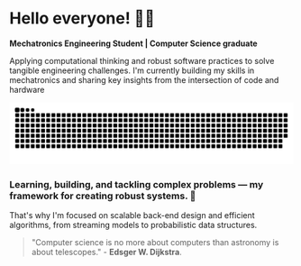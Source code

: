 # Hello everyone! 👋🏻

**Mechatronics Engineering Student | Computer Science graduate**

Applying computational thinking and robust software practices to solve tangible engineering challenges. I'm currently building my skills in mechatronics and sharing key insights from the intersection of code and hardware

![Snake animation dark](https://raw.githubusercontent.com/augvstTTY/augvstTTY/main/github-snake-dark.svg)


### Learning, building, and tackling complex problems — my framework for creating robust systems. 🌱 

That's why I'm focused on scalable back-end design and efficient algorithms, from streaming models to probabilistic data structures.


<Blockquote>
"Computer science is no more about computers than astronomy is about telescopes." - <b>Edsger W. Dijkstra</b>.
</Blockquote>









